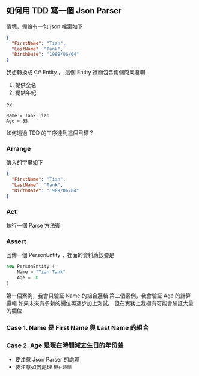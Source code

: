 ﻿## 如何用 TDD 寫一個 Json Parser

情境，假設有一包 json 檔案如下

```json
{
  "FirstName": "Tian",
  "LastName": "Tank",
  "BirthDate": "1989/06/04"
}
```

我想轉換成 C# Entity ，
這個 Entity 裡面包含兩個商業邏輯
 
  1. 提供全名
  2. 提供年紀

ex:
```
Name = Tank Tian
Age = 35
```

如何透過 TDD 的工序達到這個目標 ?

### Arrange 
傳入的字串如下
```json
{
  "FirstName": "Tian",
  "LastName": "Tank",
  "BirthDate": "1989/06/04"
}
```
### Act
執行一個 Parse 方法後

### Assert

回傳一個 PersonEntity ，裡面的資料應該要是
```csharp
new PersonEntity {
    Name = "Tian Tank"
    Age = 30
}
```

第一個案例，我會只驗証 Name 的組合邏輯
第二個案例，我會驗証 Age 的計算邏輯
如果未來有多新的欄位再逐步加上測試。
但在實務上我極有可能會驗証大量的欄位

### Case 1. Name 是 First Name 與 Last Name 的組合
### Case 2. Age 是現在時間減去生日的年份差
   - 要注意 Json Parser 的處理
   - 要注意如何處理 `現在時間` 


